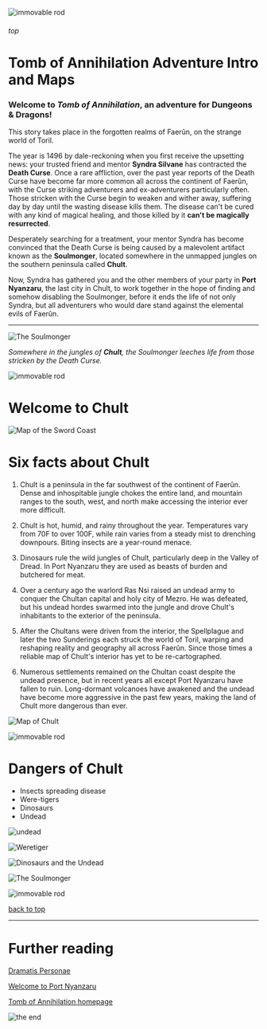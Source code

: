 
![immovable rod](../../images/immovable-rod.jpg)

###### top

# Tomb of Annihilation Adventure Intro and Maps

### Welcome to _**Tomb of Annihilation**_, an adventure for Dungeons & Dragons!

This story takes place in the forgotten realms of Faerûn, on the strange world of Toril.

The year is 1496 by dale-reckoning when you first receive the upsetting news: your trusted friend and mentor **Syndra Silvane** has contracted the **Death Curse**. Once a rare affliction, over the past year reports of the Death Curse have become far more common all across the continent of Faerûn, with the Curse striking adventurers and ex-adventurers particularly often. Those stricken with the Curse begin to weaken and wither away, suffering day by day until the wasting disease kills them. The disease can't be cured with any kind of magical healing, and those killed by it **can't be magically resurrected**.

Desperately searching for a treatment, your mentor Syndra has become convinced that the Death Curse is being caused by a malevolent artifact known as the **Soulmonger**, located somewhere in the unmapped jungles on the southern peninsula called **Chult**.

Now, Syndra has gathered you and the other members of your party in **Port Nyanzaru**, the last city in Chult, to work together in the hope of finding and somehow disabling the Soulmonger, before it ends the life of not only Syndra, but all adventurers who would dare stand against the elemental evils of Faerûn.

---

![The Soulmonger](../the-soulmonger.png)

_Somewhere in the jungles of **Chult**, the Soulmonger leeches life from those stricken by the Death Curse._

![immovable rod](../../images/immovable-rod.jpg)

# Welcome to Chult

![Map of the Sword Coast](images/faerun-swordcoast-chult.png)

# Six facts about Chult

1. Chult is a peninsula in the far southwest of the continent of Faerûn. Dense and inhospitable jungle chokes the entire land, and mountain ranges to the south, west, and north make accessing the interior ever more difficult.

2. Chult is hot, humid, and rainy throughout the year. Temperatures vary from 70F to over 100F, while rain varies from a steady mist to drenching downpours. Biting insects are a year-round menace.

3. Dinosaurs rule the wild jungles of Chult, particularly deep in the Valley of Dread. In Port Nyanzaru they are used as beasts of burden and butchered for meat.

4. Over a century ago the warlord Ras Nsi raised an undead army to conquer the Chultan capital and holy city of Mezro. He was defeated, but his undead hordes swarmed into the jungle and drove Chult's inhabitants to the exterior of the peninsula.

5. After the Chultans were driven from the interior, the Spellplague and later the two Sunderings each struck the world of Toril, warping and reshaping reality and geography all across Faerûn. Since those times a reliable map of Chult's interior has yet to be re-cartographed.

6. Numerous settlements remained on the Chultan coast despite the undead presence, but in recent years all except Port Nyanzaru have fallen to ruin. Long-dormant volcanoes have awakened and the undead have become more aggressive in the past few years, making the land of Chult more dangerous than ever.

![Map of Chult](images/chult_player_map.jpg)

![immovable rod](../../images/immovable-rod.jpg)

# Dangers of Chult

- Insects spreading disease
- Were-tigers
- Dinosaurs
- Undead

![undead](images/undead.jpg)

![Weretiger](images/weretiger_by_deskridge.jpg)

![Dinosaurs and the Undead](images/undead-trex.jpg)

![The Soulmonger](../the-soulmonger.png)

![immovable rod](../../images/immovable-rod.jpg)

[back to top](#top)

---

# Further reading

[Dramatis Personae](dramatis_personae.md#top)

[Welcome to Port Nyanzaru](Port_Nyanzaru.md#top)

[Tomb of Annihilation homepage](README.md#top)

![the end](../../images/toa-end.jpg)
